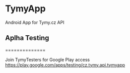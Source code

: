 TymyApp
=======

Android App for Tymy.cz API


## Aplha Testing
==============

Join TymyTesters for Google Play access
https://play.google.com/apps/testing/cz.tymy.api.tymyapp
